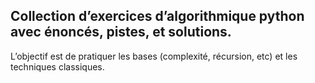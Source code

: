 ## Collection d’exercices d’algorithmique python avec énoncés, pistes, et solutions.

L’objectif est de pratiquer les bases (complexité, récursion, etc) et les techniques classiques.
